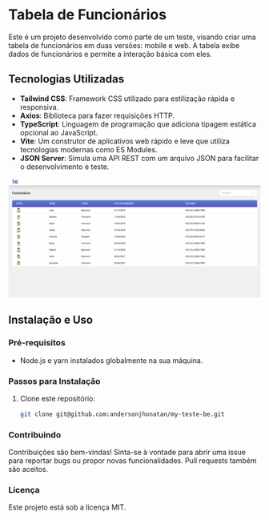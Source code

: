 
# Tabela de Funcionários

Este é um projeto desenvolvido como parte de um teste, visando criar uma tabela de funcionários em duas versões: mobile e web. A tabela exibe dados de funcionários e permite a interação básica com eles.

## Tecnologias Utilizadas

- **Tailwind CSS**: Framework CSS utilizado para estilização rápida e responsiva.
- **Axios**: Biblioteca para fazer requisições HTTP.
- **TypeScript**: Linguagem de programação que adiciona tipagem estática opcional ao JavaScript.
- **Vite**: Um construtor de aplicativos web rápido e leve que utiliza tecnologias modernas como ES Modules.
- **JSON Server**: Simula uma API REST com um arquivo JSON para facilitar o desenvolvimento e teste.

![web](https://raw.githubusercontent.com/andersonjhonatan/my-teste-be/main/src/assets/printsProject/web.png)



## Instalação e Uso

### Pré-requisitos

- Node.js e yarn instalados globalmente na sua máquina.

### Passos para Instalação

1. Clone este repositório:
   ```bash
   git clone git@github.com:andersonjhonatan/my-teste-be.git

   
### Contribuindo
Contribuições são bem-vindas! Sinta-se à vontade para abrir uma issue para reportar bugs ou propor novas funcionalidades. Pull requests também são aceitos.

### Licença
Este projeto está sob a licença MIT.
